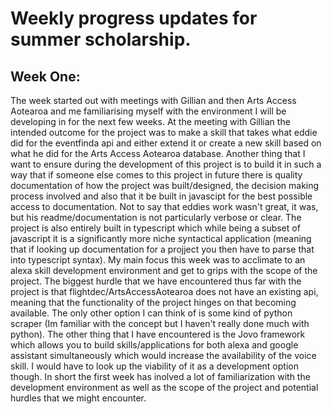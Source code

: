 # Weekly progress updates for summer scholarship.


## Week One:

The week started out with meetings with Gillian and then Arts Access Aotearoa and me familiarising myself with the environment I will be developing in for the next few weeks. At the meeting with Gillian the intended outcome for the project was to make a skill that takes what eddie did for the eventfinda api and either extend it or create a new skill based on what he did for the Arts Access Aotearoa database. Another thing that I want to ensure during the development of this project is to build it in such a way that if someone else comes to this project in future there is quality documentation of how the project was built/designed, the decision making process involved and also that it be built in javascipt for the best possible access to documentation. Not to say that eddies work wasn't great, it was, but his readme/documentation is not particularly verbose or clear. The project is also entirely built in typescript which while being a subset of javascript it is a significantly more niche syntactical application (meaning that if looking up documentation for a projject you then have to parse that into typescript syntax). My main focus this week was to acclimate to an alexa skill development environment and get to grips with the scope of the project. The biggest hurdle that we have encountered thus far with the project is that flightdec/ArtsAccessAotearoa does not have an existing api, meaning that the functionality of the project hinges on that becoming available. The only other option I can think of is some kind of python scraper (Im familiar with the concept but I haven't really done much with python). The other thing that I have encountered is the Jovo framework which allows you to build skills/applications for both alexa and google assistant simultaneously which would increase the availability of the voice skill. I would have to look up the viability of it as a development option though. In short the first week has inolved a lot of familiarization with the development environment as well as the scope of the project and potential hurdles that we might encounter.